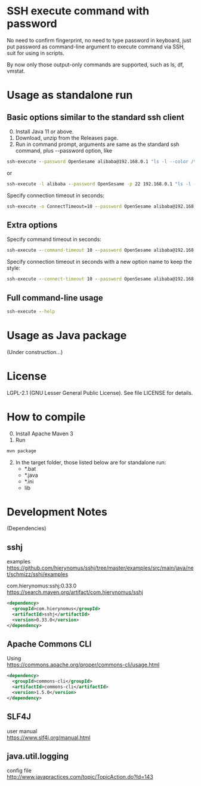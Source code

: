SSH execute command with password
=================================
No need to confirm fingerprint,
no need to type password in keyboard,
just put password as command-line argument to execute command via SSH,
suit for using in scripts.

By now only those output-only commands are supported, such as ls, df, vmstat.

Usage as standalone run
=======================

Basic options similar to the standard ssh client
----------------------------------------------
0. Install Java 11 or above.
1. Download, unzip from the Releases page.
2. Run in command prompt, arguments are same as the standard ssh command, plus --password option, like
```bat
ssh-execute --password OpenSesame alibaba@192.168.0.1 "ls -l --color /tmp"
```
or
```bat
ssh-execute -l alibaba --password OpenSesame -p 22 192.168.0.1 "ls -l --color /tmp"
```

Specify connection timeout in seconds:
```bat
ssh-execute -o ConnectTimeout=10 --password OpenSesame alibaba@192.168.0.1 "ls -l --color /tmp"
```

Extra options
-------------
Specify command timeout in seconds:
```bat
ssh-execute --command-timeout 10 --password OpenSesame alibaba@192.168.0.1 "ls -l --color /tmp"
```

Specify connection timeout in seconds with a new option name to keep the style:
```bat
ssh-execute --connect-timeout 10 --password OpenSesame alibaba@192.168.0.1 "ls -l --color /tmp"
```

Full command-line usage
-----------------------
```bat
ssh-execute --help
```


Usage as Java package
=====================
(Under construction...)


License
==============
LGPL-2.1 (GNU Lesser General Public License).
See file LICENSE for details.


How to compile
==============
0. Install Apache Maven 3
1. Run
```bat
mvn package
```
2. In the target folder, those listed below are for standalone run:
   + *.bat
   + *.java
   + *.ini
   + lib


Development Notes
=================
(Dependencies)

sshj
----
examples  
https://github.com/hierynomus/sshj/tree/master/examples/src/main/java/net/schmizz/sshj/examples

com.hierynomus:sshj:0.33.0  
https://search.maven.org/artifact/com.hierynomus/sshj

```xml
<dependency>
  <groupId>com.hierynomus</groupId>
  <artifactId>sshj</artifactId>
  <version>0.33.0</version>
</dependency>
```

Apache Commons CLI
------------------
Using  
https://commons.apache.org/proper/commons-cli/usage.html

```xml
<dependency>
  <groupId>commons-cli</groupId>
  <artifactId>commons-cli</artifactId>
  <version>1.5.0</version>
</dependency>
```

SLF4J
-----
user manual  
https://www.slf4j.org/manual.html

java.util.logging
-----------------
config file  
http://www.javapractices.com/topic/TopicAction.do?Id=143
